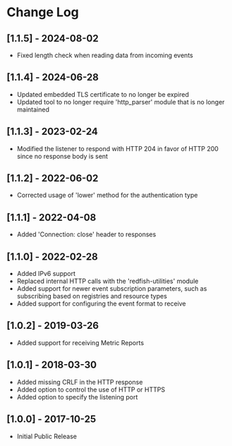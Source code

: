 # Change Log

## [1.1.5] - 2024-08-02
- Fixed length check when reading data from incoming events

## [1.1.4] - 2024-06-28
- Updated embedded TLS certificate to no longer be expired
- Updated tool to no longer require 'http_parser' module that is no longer maintained

## [1.1.3] - 2023-02-24
- Modified the listener to respond with HTTP 204 in favor of HTTP 200 since no response body is sent

## [1.1.2] - 2022-06-02
- Corrected usage of 'lower' method for the authentication type

## [1.1.1] - 2022-04-08
- Added 'Connection: close' header to responses

## [1.1.0] - 2022-02-28
- Added IPv6 support
- Replaced internal HTTP calls with the 'redfish-utilities' module
- Added support for newer event subscription parameters, such as subscribing based on registries and resource types
- Added support for configuring the event format to receive

## [1.0.2] - 2019-03-26
- Added support for receiving Metric Reports

## [1.0.1] - 2018-03-30
- Added missing CRLF in the HTTP response
- Added option to control the use of HTTP or HTTPS
- Added option to specify the listening port

## [1.0.0] - 2017-10-25
- Initial Public Release
